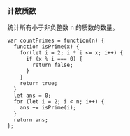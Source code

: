 <!--
 * @Author: 月魂
 * @Date: 2021-03-05 16:49:02
 * @LastEditTime: 2021-03-05 16:50:06
 * @LastEditors: 月魂
 * @Description: 
 * @FilePath: \leetcode-per-day\day58.md
-->
### 计数质数
统计所有小于非负整数 n 的质数的数量。

```
var countPrimes = function(n) {
  function isPrime(x) {
    for(let i = 2; i * i <= x; i++) {
      if (x % i === 0) {
        return false;
      }
    }
    return true;
  }
  let ans = 0;
  for (let i = 2; i < n; i++) {
    ans += isPrime(i);
  }
  return ans;
};
```